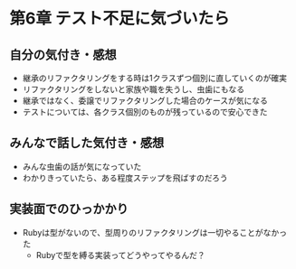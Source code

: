 # 第6章 テスト不足に気づいたら
## 自分の気付き・感想
* 継承のリファクタリングをする時は1クラスずつ個別に直していくのが確実
* リファクタリングをしないと家族や職を失うし、虫歯にもなる
* 継承ではなく、委譲でリファクタリングした場合のケースが気になる
* テストについては、各クラス個別のものが残っているので安心できた

## みんなで話した気付き・感想
* みんな虫歯の話が気になっていた
* わかりきっていたら、ある程度ステップを飛ばすのだろう

## 実装面でのひっかかり
* Rubyは型がないので、型周りのリファクタリングは一切やることがなかった
    * Rubyで型を縛る実装ってどうやってやるんだ？

